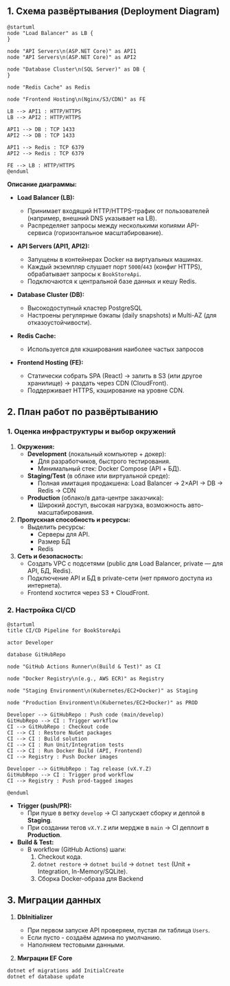 ## 1. Схема развёртывания (Deployment Diagram)
``` plantuml
@startuml
node "Load Balancer" as LB {
}

node "API Servers\n(ASP.NET Core)" as API1
node "API Servers\n(ASP.NET Core)" as API2

node "Database Cluster\n(SQL Server)" as DB {
}

node "Redis Cache" as Redis

node "Frontend Hosting\n(Nginx/S3/CDN)" as FE

LB --> API1 : HTTP/HTTPS
LB --> API2 : HTTP/HTTPS

API1 --> DB : TCP 1433
API2 --> DB : TCP 1433

API1 --> Redis : TCP 6379
API2 --> Redis : TCP 6379

FE --> LB : HTTP/HTTPS
@enduml

```

**Описание диаграммы:**

- **Load Balancer (LB):**
    - Принимает входящий HTTP/HTTPS-трафик от пользователей (например, внешний DNS указывает на LB).
    - Распределяет запросы между несколькими копиями API-сервиса (горизонтальное масштабирование).
- **API Servers (API1, API2):**
    - Запущены в контейнерах Docker на виртуальных машинах.
    - Каждый экземпляр слушает порт `5000`/`443` (конфиг HTTPS), обрабатывает запросы к `BookStoreApi`.
    - Подключаются к центральной базе данных и кешу Redis.
- **Database Cluster (DB):**
    - Высокодоступный кластер PostgreSQL
    - Настроены регулярные бэкапы (daily snapshots) и Multi-AZ (для отказоустойчивости).

- **Redis Cache:**
    - Используется для кэширования наиболее частых запросов
- **Frontend Hosting (FE):**
    - Статически собрать SPA (React) → залить в S3 (или другое хранилище) → раздать через CDN (CloudFront).
    - Поддерживает HTTPS, кэширование на уровне CDN.

## 2. План работ по развёртыванию

### 1. Оценка инфраструктуры и выбор окружений

1. **Окружения:**
    - **Development** (локальный компьютер + докер):
        - Для разработчиков, быстрого тестирования.
        - Минимальный стек: Docker Compose (API + БД).
    - **Staging/Test** (в облаке или виртуальной среде):
        - Полная имитация продакшена: Load Balancer → 2×API → DB → Redis → CDN
    - **Production** (облако/в дата-центре заказчика):
        - Широкий доступ, высокая нагрузка, возможность авто-масштабирования.
2. **Пропускная способность и ресурсы:**
    - Выделить ресурсы:
        - Серверы для API.
        - Размер БД
        - Redis
3. **Сеть и безопасность:**
    - Создать VPC с подсетями (public для Load Balancer, private — для API, БД, Redis).
    - Подключение API и БД в private-сети (нет прямого доступа из интернета).
    - Frontend хостится через S3 + CloudFront.

### 2. Настройка CI/CD
```plantuml
@startuml
title CI/CD Pipeline for BookStoreApi

actor Developer

database GitHubRepo

node "GitHub Actions Runner\n(Build & Test)" as CI

node "Docker Registry\n(e.g., AWS ECR)" as Registry

node "Staging Environment\n(Kubernetes/EC2+Docker)" as Staging

node "Production Environment\n(Kubernetes/EC2+Docker)" as PROD

Developer --> GitHubRepo : Push code (main/develop)
GitHubRepo --> CI : Trigger workflow
CI --> GitHubRepo : Checkout code
CI --> CI : Restore NuGet packages
CI --> CI : Build solution
CI --> CI : Run Unit/Integration tests
CI --> CI : Run Docker Build (API, Frontend)
CI --> Registry : Push Docker images

Developer --> GitHubRepo : Tag release (vX.Y.Z)
GitHubRepo --> CI : Trigger prod workflow
CI --> Registry : Push prod-tagged images

@enduml

```



- **Trigger (push/PR):**
    - При пуше в ветку `develop` → CI запускает сборку и деплой в **Staging**.
    - При создании тегов `vX.Y.Z` или мердже в `main` → CI деплоит в **Production**.
- **Build & Test:**
    - В workflow (GitHub Actions) шаги:
        1. Checkout кода.
        2. `dotnet restore` → `dotnet build` → `dotnet test` (Unit + Integration, In-Memory/SQLite).
        3. Сборка Docker-образа для Backend

## 3. Миграции данных

1. **DbInitializer**
    - При первом запуске API проверяем, пустая ли таблица `Users`.
    - Если пусто - создаём админа по умолчанию.
    - Наполняем тестовыми данными.
        
2. **Миграции EF Core**
``` bash
dotnet ef migrations add InitialCreate
dotnet ef database update
```



